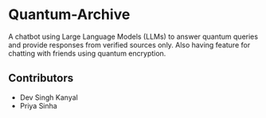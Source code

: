 # Quantum-Archive
A chatbot using Large Language Models (LLMs) to answer quantum queries and provide responses from verified sources only. Also having feature for chatting with friends using quantum encryption.

## Contributors
- Dev Singh Kanyal
- Priya Sinha
